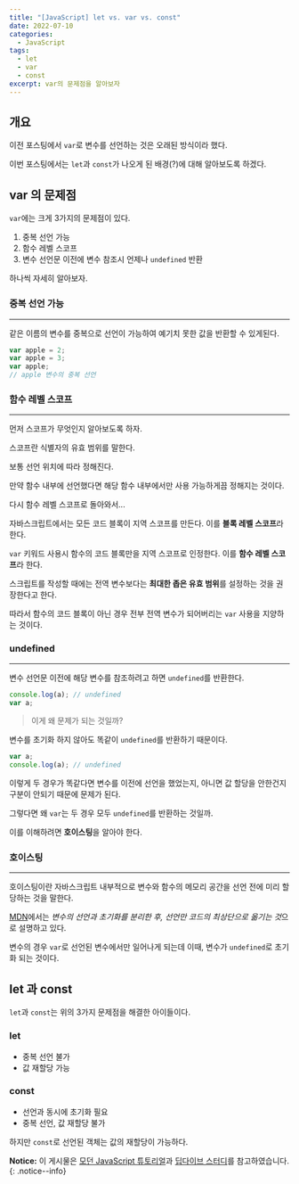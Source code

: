 ```yaml
---
title: "[JavaScript] let vs. var vs. const"
date: 2022-07-10
categories:
  - JavaScript
tags:
  - let
  - var
  - const
excerpt: var의 문제점을 알아보자
---
```


## 개요

이전 포스팅에서 `var`로 변수를 선언하는 것은 오래된 방식이라 했다.

이번 포스팅에서는 `let`과 `const`가 나오게 된 배경(?)에 대해 알아보도록 하겠다.

## var 의 문제점

`var`에는 크게 3가지의 문제점이 있다.

1. 중복 선언 가능
2. 함수 레벨 스코프
3. 변수 선언문 이전에 변수 참조시 언제나 `undefined` 반환

하나씩 자세히 알아보자.

### 중복 선언 가능

---

같은 이름의 변수를 중복으로 선언이 가능하여 예기치 못한 값을 반환할 수 있게된다.

```jsx
var apple = 2;
var apple = 3;
var apple;
// apple 변수의 중복 선언
```

### 함수 레벨 스코프

---

먼저 스코프가 무엇인지 알아보도록 하자.

스코프란 식별자의 유효 범위를 말한다.

보통 선언 위치에 따라 정해진다.

만약 함수 내부에 선언했다면 해당 함수 내부에서만 사용 가능하게끔 정해지는 것이다.

다시 함수 레벨 스코프로 돌아와서...

자바스크립트에서는 모든 코드 블록이 지역 스코프를 만든다. 이를 **블록 레벨 스코프**라 한다.

`var` 키워드 사용시 함수의 코드 블록만을 지역 스코프로 인정한다. 이를 **함수 레벨 스코프**라 한다.

스크립트를 작성할 때에는 전역 변수보다는 **최대한 좁은 유효 범위**를 설정하는 것을 권장한다고 한다.

따라서 함수의 코드 블록이 아닌 경우 전부 전역 변수가 되어버리는 `var` 사용을 지양하는 것이다.


### undefined

---

변수 선언문 이전에 해당 변수를 참조하려고 하면 `undefined`를 반환한다.

```jsx
console.log(a); // undefined
var a;
```

> 이게 왜 문제가 되는 것일까?

변수를 초기화 하지 않아도 똑같이 `undefined`를 반환하기 때문이다.

```jsx
var a;
console.log(a); // undefined
```

이렇게 두 경우가 똑같다면 변수를 이전에 선언을 했었는지, 아니면 값 할당을 안한건지 구분이 안되기 때문에 문제가 된다.

그렇다면 왜 `var`는 두 경우 모두 `undefined`를 반환하는 것일까.

이를 이해하려면 **호이스팅**을 알아야 한다.

### 호이스팅

---

호이스팅이란 자바스크립트 내부적으로 변수와 함수의 메모리 공간을 선언 전에 미리 할당하는 것을 말한다.

[MDN](https://developer.mozilla.org/ko/docs/Glossary/Hoisting)에서는 *변수의 선언과 초기화를 분리한 후, 선언만 코드의 최상단으로 옮기는 것*으로 설명하고 있다.

변수의 경우 `var`로 선언된 변수에서만 일어나게 되는데 이때, 변수가 `undefined`로 초기화 되는 것이다.


## let 과 const

`let`과 `const`는 위의 3가지 문제점을 해결한 아이들이다.

### let

- 중복 선언 불가
- 값 재할당 가능

### const

- 선언과 동시에 초기화 필요
- 중복 선언, 값 재할당 불가

하지만 `const`로 선언된 객체는 값의 재할당이 가능하다.

**Notice:** 이 게시물은 [모던 JavaScript 튜토리얼](https://ko.javascript.info/variables)과 [딥다이브 스터디](https://www.youtube.com/watch?v=3ZP3VPlrr0U)를 참고하였습니다.
{: .notice--info}